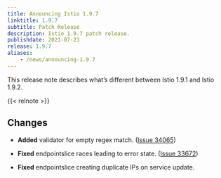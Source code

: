 ```yaml
---
title: Announcing Istio 1.9.7
linktitle: 1.9.7
subtitle: Patch Release
description: Istio 1.9.7 patch release.
publishdate: 2021-07-23
release: 1.9.7
aliases:
    - /news/announcing-1.9.7
---
```


This release note describes what’s different between Istio 1.9.1 and Istio 1.9.2.

{{< relnote >}}

## Changes

- **Added** validator for empty regex match. ([Issue 34065](https://github.com/istio/istio/issues/34065))

- **Fixed** endpointslice races leading to error state. ([Issue 33672](https://github.com/istio/istio/issues/33672))

- **Fixed** endpointslice creating duplicate IPs on service update.